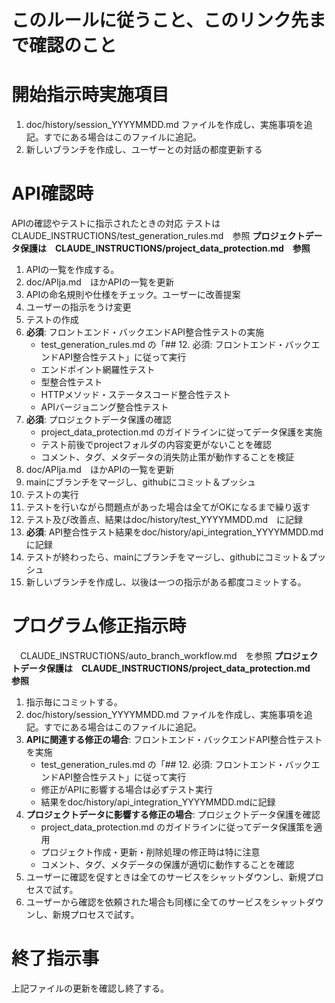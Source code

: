 # このルールに従うこと、このリンク先まで確認のこと

# 開始指示時実施項目
1. doc/history/session_YYYYMMDD.md ファイルを作成し、実施事項を追記。すでにある場合はこのファイルに追記。  
1. 新しいブランチを作成し、ユーザーとの対話の都度更新する

# API確認時
APIの確認やテストに指示されたときの対応
テストは　CLAUDE_INSTRUCTIONS/test_generation_rules.md　参照
**プロジェクトデータ保護は　CLAUDE_INSTRUCTIONS/project_data_protection.md　参照**
1. APIの一覧を作成する。  
1. doc/APIja.md　ほかAPIの一覧を更新  
1. APIの命名規則や仕様をチェック。ユーザーに改善提案  
1. ユーザーの指示をうけ変更
1. テストの作成  
1. **必須**: フロントエンド・バックエンドAPI整合性テストの実施
   - test_generation_rules.md の「## 12. 必須: フロントエンド・バックエンドAPI整合性テスト」に従って実行
   - エンドポイント網羅性テスト
   - 型整合性テスト  
   - HTTPメソッド・ステータスコード整合性テスト
   - APIバージョニング整合性テスト
1. **必須**: プロジェクトデータ保護の確認
   - project_data_protection.md のガイドラインに従ってデータ保護を実施
   - テスト前後でprojectフォルダの内容変更がないことを確認
   - コメント、タグ、メタデータの消失防止策が動作することを検証
1. doc/APIja.md　ほかAPIの一覧を更新  
1. mainにブランチをマージし、githubにコミット＆プッシュ
1. テストの実行  
1. テストを行いながら問題点があった場合は全てがOKになるまで繰り返す  
1. テスト及び改善点、結果はdoc/history/test_YYYYMMDD.md　に記録
1. **必須**: API整合性テスト結果をdoc/history/api_integration_YYYYMMDD.mdに記録
1. テストが終わったら、mainにブランチをマージし、githubにコミット＆プッシュ
1. 新しいブランチを作成し、以後は一つの指示がある都度コミットする。


# プログラム修正指示時
　CLAUDE_INSTRUCTIONS/auto_branch_workflow.md　を参照
**プロジェクトデータ保護は　CLAUDE_INSTRUCTIONS/project_data_protection.md　参照**
1. 指示毎にコミットする。  
1. doc/history/session_YYYYMMDD.md ファイルを作成し、実施事項を追記。すでにある場合はこのファイルに追記。  
1. **APIに関連する修正の場合**: フロントエンド・バックエンドAPI整合性テストを実施
   - test_generation_rules.md の「## 12. 必須: フロントエンド・バックエンドAPI整合性テスト」に従って実行
   - 修正がAPIに影響する場合は必ずテスト実行
   - 結果をdoc/history/api_integration_YYYYMMDD.mdに記録
1. **プロジェクトデータに影響する修正の場合**: プロジェクトデータ保護を確認
   - project_data_protection.md のガイドラインに従ってデータ保護策を適用
   - プロジェクト作成・更新・削除処理の修正時は特に注意
   - コメント、タグ、メタデータの保護が適切に動作することを確認
1. ユーザーに確認を促すときは全てのサービスをシャットダウンし、新規プロセスで試す。  
1. ユーザーから確認を依頼された場合も同様に全てのサービスをシャットダウンし、新規プロセスで試す。  

# 終了指示事
上記ファイルの更新を確認し終了する。